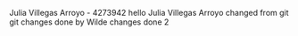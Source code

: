 Julia Villegas Arroyo - 4273942 hello
Julia Villegas Arroyo
changed from git
git changes done by Wilde
changes done 2

